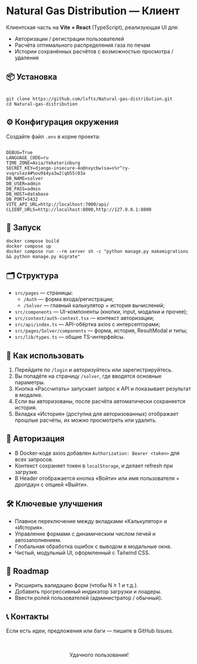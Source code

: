 <h1>Natural Gas Distribution — Клиент</h1>
<p>Клиентская часть на <strong>Vite + React</strong> (TypeScript), реализующая UI для:</p>
<ul>
   <li>Авторизации / регистрации пользователей</li>
   <li>Расчёта оптимального распределения газа по печам</li>
   <li>Истории сохранённых расчётов с возможностью просмотра / удаления</li>
</ul>
<h2>📦 Установка</h2>
<pre><code>
git clone https://github.com/lxftx/Natural-gas-distribution.git
cd Natural-gas-distribution
</code></pre>
<h2>⚙️ Конфигурация окружения</h2>
<p>Создайте файл <code>.env</code> в корне проекта:</p>
<pre><code>
DEBUG=True
LANGUAGE_CODE=ru
TIME_ZONE=Asia/Yekaterinburg
SECRET_KEY=django-insecure-4o@nxycbw)sa=s%r^ry-vvqrulez4#%ou9$4ya3w2(qb55(03a
DB_NAME=solver
DB_USER=admin
DB_PASS=admin
DB_HOST=database
DB_PORT=5432
VITE_API_URL=http://localhost:7000/api/
CLIENT_URLS=http://localhost:8000,http://127.0.0.1:8000
</code></pre>
<h2>🚀 Запуск</h2>
<pre><code>docker compose build
docker compose up
docker compose run --rm server sh -c "python manage.py makemigrations && python manage.py migrate"</code></pre>
<h2>🗂 Структура</h2>
<ul>
   <li>
      <code>src/pages</code> — страницы: 
      <ul>
         <li><code>/Auth</code> — форма входа/регистрации;</li>
         <li><code>/Solver</code> — главный калькулятор + история вычислений;</li>
      </ul>
   </li>
   <li><code>src/components</code> — UI-компоненты (кнопки, input, модалки и прочее);</li>
   <li><code>src/context/auth-context.tsx</code> — контекст авторизации;</li>
   <li><code>src/api/index.ts</code> — API-обёртка axios с интерсепторами;</li>
   <li><code>src/pages/Solver/components</code> — форма, история, ResultModal и типы;</li>
   <li><code>src/lib/types.ts</code> — общие TS-интерфейсы.</li>
</ul>
<h2>🎯 Как использовать</h2>
<ol>
   <li>Перейдите по <code>/login</code> и авторизуйтесь или зарегистрируйтесь.</li>
   <li>Вы попадёте на страницу <code>/solver</code>, где вводятся основные параметры.</li>
   <li>Кнопка «Рассчитать» запускает запрос к API и показывает результат в модалке.</li>
   <li>Если вы авторизованы, после расчёта автоматически сохраняется история.</li>
   <li>Вкладка «История» (доступна для авторизованных) отображает прошлые расчёты, их можно просмотреть или удалить.</li>
</ol>
<h2>🔐 Авторизация</h2>
<ul>
   <li>В Docker-коде axios добавлен <code>Authorization: Bearer &lt;token&gt;</code> для всех запросов.</li>
   <li>Контекст сохраняет токен в <code>localStorage</code>, и делает refresh при загрузке.</li>
   <li>В Header отображается кнопка «Войти» или имя пользователя + дропдаун с опцией «Выйти».</li>
</ul>
<h2>🛠️ Ключевые улучшения</h2>
<ul>
   <li>Плавное переключение между вкладками «Калькулятор» и «История».</li>
   <li>Управление формами с динамическим числом печей и автозаполнением.</li>
   <li>Глобальная обработка ошибок с выводом в модальные окна.</li>
   <li>Чистый, модульный UI, оформленный с Tailwind CSS.</li>
</ul>
<h2>🎯 Roadmap</h2>
<ul>
   <li>Расширить валидацию форм (чтобы N ≥ 1 и т.д.).</li>
   <li>Добавить прогрессивный индикатор загрузки и лоадеры.</li>
   <li>Ввести ролей пользователей (администратор / обычный).</li>
</ul>
<h2>📞 Контакты</h2>
<p>Если есть идеи, предложения или баги — пишите в GitHub Issues.</p>
<p style="text-align:center; margin-top:3rem;">Удачного пользования!</p>